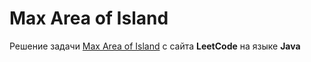 # Max Area of Island
Решение задачи [Max Area of Island](https://leetcode.com/problems/max-area-of-island/) с сайта **LeetCode** на языке **Java**